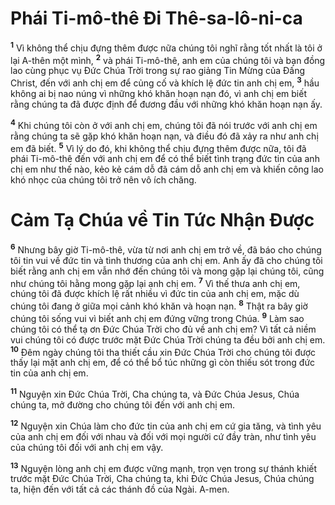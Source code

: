 # Phái Ti-mô-thê Ði Thê-sa-lô-ni-ca

<sup><b>1</b></sup> Vì không thể chịu đựng thêm được nữa chúng tôi nghĩ rằng tốt nhất là tôi ở lại A-thên một mình, <sup><b>2</b></sup> và phái Ti-mô-thê, anh em của chúng tôi và bạn đồng lao cùng phục vụ Ðức Chúa Trời trong sự rao giảng Tin Mừng của Ðấng Christ, đến với anh chị em để củng cố và khích lệ đức tin anh chị em, <sup><b>3</b></sup> hầu không ai bị nao núng vì những khó khăn hoạn nạn đó, vì anh chị em biết rằng chúng ta đã được định để đương đầu với những khó khăn hoạn nạn ấy.

<sup><b>4</b></sup> Khi chúng tôi còn ở với anh chị em, chúng tôi đã nói trước với anh chị em rằng chúng ta sẽ gặp khó khăn hoạn nạn, và điều đó đã xảy ra như anh chị em đã biết. <sup><b>5</b></sup> Vì lý do đó, khi không thể chịu đựng thêm được nữa, tôi đã phái Ti-mô-thê đến với anh chị em để có thể biết tình trạng đức tin của anh chị em như thế nào, kẻo kẻ cám dỗ đã cám dỗ anh chị em và khiến công lao khó nhọc của chúng tôi trở nên vô ích chăng.

# Cảm Tạ Chúa về Tin Tức Nhận Ðược

<sup><b>6</b></sup> Nhưng bây giờ Ti-mô-thê, vừa từ nơi anh chị em trở về, đã báo cho chúng tôi tin vui về đức tin và tình thương của anh chị em. Anh ấy đã cho chúng tôi biết rằng anh chị em vẫn nhớ đến chúng tôi và mong gặp lại chúng tôi, cũng như chúng tôi hằng mong gặp lại anh chị em. <sup><b>7</b></sup> Vì thế thưa anh chị em, chúng tôi đã được khích lệ rất nhiều vì đức tin của anh chị em, mặc dù chúng tôi đang ở giữa mọi cảnh khó khăn và hoạn nạn. <sup><b>8</b></sup> Thật ra bây giờ chúng tôi sống vui vì biết anh chị em đứng vững trong Chúa. <sup><b>9</b></sup> Làm sao chúng tôi có thể tạ ơn Ðức Chúa Trời cho đủ về anh chị em? Vì tất cả niềm vui chúng tôi có được trước mặt Ðức Chúa Trời chúng ta đều bởi anh chị em. <sup><b>10</b></sup> Ðêm ngày chúng tôi tha thiết cầu xin Ðức Chúa Trời cho chúng tôi được thấy lại mặt anh chị em, để có thể bổ túc những gì còn thiếu sót trong đức tin của anh chị em.

<sup><b>11</b></sup> Nguyện xin Ðức Chúa Trời, Cha chúng ta, và Ðức Chúa Jesus, Chúa chúng ta, mở đường cho chúng tôi đến với anh chị em.

<sup><b>12</b></sup> Nguyện xin Chúa làm cho đức tin của anh chị em cứ gia tăng, và tình yêu của anh chị em đối với nhau và đối với mọi người cứ đầy tràn, như tình yêu của chúng tôi đối với anh chị em vậy.

<sup><b>13</b></sup> Nguyện lòng anh chị em được vững mạnh, trọn vẹn trong sự thánh khiết trước mặt Ðức Chúa Trời, Cha chúng ta, khi Ðức Chúa Jesus, Chúa chúng ta, hiện đến với tất cả các thánh đồ của Ngài. A-men.
